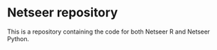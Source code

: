 # Netseer repository
This is a repository containing the code for both Netseer R and Netseer Python.


